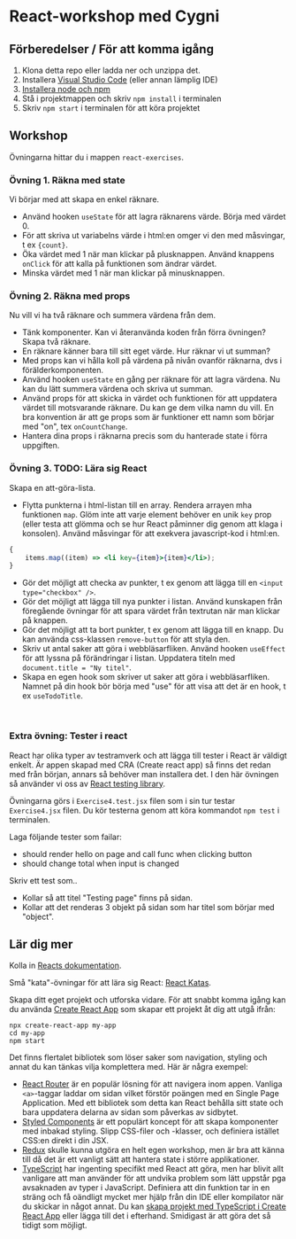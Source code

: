 # React-workshop med Cygni

## Förberedelser / För att komma igång

1. Klona detta repo eller ladda ner och unzippa det.
2. Installera [Visual Studio Code](https://code.visualstudio.com/) (eller annan lämplig IDE)
3. [Installera node och npm](https://github.com/cygni/cygni-external-react-workshop/wiki/Installera-NPM)
4. Stå i projektmappen och skriv `npm install` i terminalen
5. Skriv `npm start` i terminalen för att köra projektet

## Workshop

Övningarna hittar du i mappen `react-exercises`.

### Övning 1. Räkna med state

Vi börjar med att skapa en enkel räknare.

- Använd hooken `useState` för att lagra räknarens värde. Börja med värdet 0.
- För att skriva ut variabelns värde i html:en omger vi den med måsvingar, t ex `{count}`.
- Öka värdet med 1 när man klickar på plusknappen. Använd knappens `onClick` för att kalla på funktionen som ändrar
  värdet.
- Minska värdet med 1 när man klickar på minusknappen.

### Övning 2. Räkna med props

Nu vill vi ha två räknare och summera värdena från dem.

- Tänk komponenter. Kan vi återanvända koden från förra övningen? Skapa två räknare.
- En räknare känner bara till sitt eget värde. Hur räknar vi ut summan?
- Med props kan vi hålla koll på värdena på nivån ovanför räknarna, dvs i förälderkomponenten.
- Använd hooken `useState` en gång per räknare för att lagra värdena. Nu kan du lätt summera värdena och skriva ut
  summan.
- Använd props för att skicka in värdet och funktionen för att uppdatera värdet till motsvarande räknare. Du kan ge dem
  vilka namn du vill. En bra konvention är att ge props som är funktioner ett namn som börjar med "on",
  tex `onCountChange`.
- Hantera dina props i räknarna precis som du hanterade state i förra uppgiften.

### Övning 3. TODO: Lära sig React

Skapa en att-göra-lista.

- Flytta punkterna i html-listan till en array. Rendera arrayen mha funktionen `map`. Glöm inte att varje element
  behöver en unik `key` prop (eller testa att glömma och se hur React påminner dig genom att klaga i konsolen). Använd
  måsvingar för att exekvera javascript-kod i html:en.

```jsx
{
	items.map((item) => <li key={item}>{item}</li>);
}
```

- Gör det möjligt att checka av punkter, t ex genom att lägga till en `<input type="checkbox" />`.
- Gör det möjligt att lägga till nya punkter i listan. Använd kunskapen från föregående övningar för att spara värdet
  från textrutan när man klickar på knappen.
- Gör det möjligt att ta bort punkter, t ex genom att lägga till en knapp. Du kan använda css-klassen `remove-button`
  för att styla den.
- Skriv ut antal saker att göra i webbläsarfliken. Använd hooken `useEffect` för att lyssna på förändringar i listan.
  Uppdatera titeln med `document.title = "Ny titel"`.
- Skapa en egen hook som skriver ut saker att göra i webbläsarfliken. Namnet på din hook bör börja med "use" för att
  visa att det är en hook, t ex `useTodoTitle`.

&nbsp;

### Extra övning: Tester i react

React har olika typer av testramverk och att lägga till tester i React är väldigt enkelt. Är appen skapad med CRA (Create react app) så finns det redan med från början, annars så behöver man installera det. I den här övningen så använder vi oss av [React testing library](https://testing-library.com/docs/react-testing-library/intro/).

Övningarna görs i `Exercise4.test.jsx` filen som i sin tur testar `Exercise4.jsx` filen. Du kör testerna genom att köra kommandot `npm test` i terminalen.

Laga följande tester som failar:

- should render hello on page and call func when clicking button
- should change total when input is changed

Skriv ett test som..

- Kollar så att titel "Testing page" finns på sidan.
- Kollar att det renderas 3 objekt på sidan som har titel som börjar med "object".

## Lär dig mer

Kolla in [Reacts dokumentation](https://reactjs.org/).

Små "kata"-övningar för att lära sig React:
[React Katas](https://www.codewars.com/collections/react-katas).

Skapa ditt eget projekt och utforska vidare. För att snabbt komma igång kan du
använda [Create React App](https://github.com/facebook/create-react-app) som skapar ett projekt åt dig att utgå ifrån:

```shell
npx create-react-app my-app
cd my-app
npm start
```

Det finns flertalet bibliotek som löser saker som navigation, styling och annat du kan tänkas vilja komplettera med. Här
är några exempel:

- [React Router](https://reactrouter.com/) är en populär lösning för att navigera inom appen. Vanliga `<a>`-taggar
  laddar om sidan vilket förstör poängen med en Single Page Application. Med ett bibliotek som detta kan React behålla
  sitt state och bara uppdatera delarna av sidan som påverkas av sidbytet.
- [Styled Components](https://styled-components.com/) är ett populärt koncept för att skapa komponenter med inbakad
  styling. Slipp CSS-filer och -klasser, och definiera istället CSS:en direkt i din JSX.
- [Redux](https://react-redux.js.org/) skulle kunna utgöra en helt egen workshop, men är bra att känna till då det är
  ett vanligt sätt att hantera state i större applikationer.
- [TypeScript](https://www.typescriptlang.org/) har ingenting specifikt med React att göra, men har blivit allt
  vanligare att man använder för att undvika problem som lätt uppstår pga avsaknaden av typer i JavaScript. Definiera
  att din funktion tar in en sträng och få oändligt mycket mer hjälp från din IDE eller kompilator när du skickar in
  något annat. Du
  kan [skapa projekt med TypeScript i Create React App](https://create-react-app.dev/docs/adding-typescript/) eller
  lägga till det i efterhand. Smidigast är att göra det så tidigt som möjligt.
